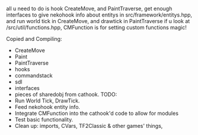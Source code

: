 
all u need to do is hook CreateMove, 
and PaintTraverse,
 get enough interfaces to give nekohook info about entitys in src/framework/entitys.hpp,
  and run world tick in CreateMove, 
  and drawtick in PaintTraverse
if u look at /src/util/functions.hpp, CMFunction is for setting custom functions
magic!

Copied and Compiling:
- CreateMove
- Paint
- PaintTraverse
- hooks
- commandstack
- sdl
- interfaces
- pieces of sharedobj from cathook.
TODO:
- Run World Tick, DrawTick.
- Feed nekohook entity info.
- Integrate CMFunction into the cathook'd code to allow for modules
- Test basic functionality.
- Clean up: imports, CVars, TF2Classic & other games' things, 
